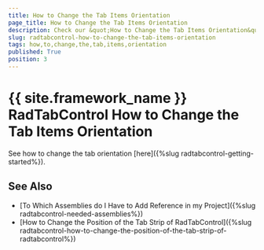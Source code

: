 ```yaml
---
title: How to Change the Tab Items Orientation
page_title: How to Change the Tab Items Orientation
description: Check our &quot;How to Change the Tab Items Orientation&quot; documentation article for the RadTabControl {{ site.framework_name }} control.
slug: radtabcontrol-how-to-change-the-tab-items-orientation
tags: how,to,change,the,tab,items,orientation
published: True
position: 3
---
```


# {{ site.framework_name }} RadTabControl How to Change the Tab Items Orientation

See how to change the tab orientation [here]({%slug radtabcontrol-getting-started%}).        

## See Also
 * [To Which Assemblies do I Have to Add Reference in my Project]({%slug radtabcontrol-needed-assemblies%})
 * [How to Change the Position of the Tab Strip of RadTabControl]({%slug radtabcontrol-how-to-change-the-position-of-the-tab-strip-of-radtabcontrol%})